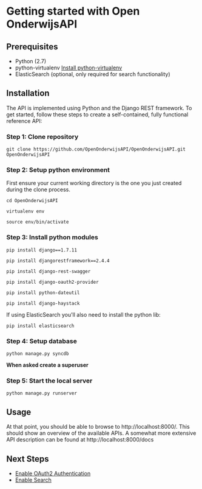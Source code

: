 Getting started with Open OnderwijsAPI
======================================

## Prerequisites
 
 * Python (2.7)
 * python-virtualenv [Install python-virtualenv](/doc/installation/python-virtualenv.md)
 * ElasticSearch (optional, only required for search functionality)

## Installation

The API is implemented using Python and the Django REST framework.  To get
started, follow these steps to create a self-contained, fully functional reference API:

### Step 1: Clone repository

    git clone https://github.com/OpenOnderwijsAPI/OpenOnderwijsAPI.git OpenOnderwijsAPI
    
### Step 2: Setup python environment 

First ensure your current working directory is the one you just created during the clone process.

    cd OpenOnderwijsAPI
    
    virtualenv env
    
    source env/bin/activate

### Step 3: Install python modules

    pip install django==1.7.11

    pip install djangorestframework==2.4.4

    pip install django-rest-swagger
    
    pip install django-oauth2-provider

    pip install python-dateutil
    
    pip install django-haystack

If using ElasticSearch you'll also need to install the python lib:

    pip install elasticsearch

### Step 4: Setup database

    python manage.py syncdb
    
**When asked create a superuser**

### Step 5: Start the local server

    python manage.py runserver
    
## Usage

At that point, you should be able to browse to http://localhost:8000/. This should show an overview of the available 
APIs. A somewhat more extensive API description can be found at http://localhost:8000/docs

## Next Steps

* [Enable OAuth2 Authentication](/doc/installation/oauth2.md)
* [Enable Search](/doc/installation/search.md)
